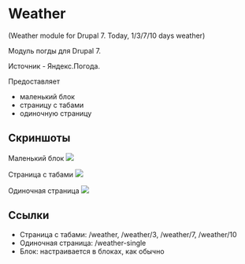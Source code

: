 # Weather
(Weather module for Drupal 7. Today, 1/3/7/10 days weather)

Модуль погды для Drupal 7.

Источник - Яндекс.Погода.

Предоставляет 
* маленький блок
* страницу с табами
* одиночную страницу

## Скриншоты

Маленький блок
![](https://lh5.googleusercontent.com/R870_5tgPo1lDr80hM4D4E1kNWgSKj5vsEpI613CXbj-GVjYG9510dedGFLzpWOeiHvyxMCpVDM=w1342-h530)

Страница с табами
![](https://lh5.googleusercontent.com/GE6vRnPu8Nqvq6h7Vtxxg4OHgtXBgYVCEubVkqTDpg6P8ad8K--X9Mn6hR5mdJa_Lnf25kd5Su4=w1342-h530)

Одиночная страница
![](https://lh4.googleusercontent.com/qBG-bTV7pdkKA3ezNCvQ_b5_L5tMdeLaZ0piQzW9dngFIZYrzacLPKSRXCsXD3nrM2C0YclHHVk=w1342-h530)

## Ссылки
* Страница с табами: /weather, /weather/3, /weather/7, /weather/10
* Одиночная страница: /weather-single
* Блок: настраивается в блоках, как обычно


